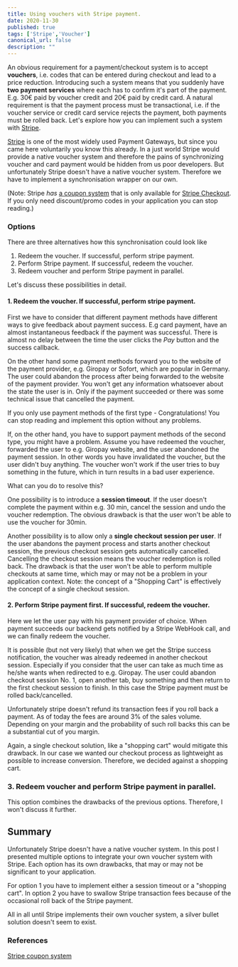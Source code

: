 ```yaml
---
title: Using vouchers with Stripe payment.
date: 2020-11-30
published: true
tags: ['Stripe','Voucher']
canonical_url: false
description: ""
---
```


An obvious requirement for a payment/checkout system is to accept **vouchers**, i.e. codes that can be entered during checkout and lead to a price reduction. Introducing such a system means that you suddenly have **two payment services** where each has to confirm it's part of the payment. E.g. 30€ paid by voucher credit and 20€ paid by credit card. A natural requirement is that the payment process must be transactional, i.e. if the voucher service or credit card service rejects the payment, both payments must be rolled back. Let's explore how you can implement such a system with [Stripe](https://stripe.com).

[Stripe](https://stripe.com) is one of the most widely used Payment Gateways, but since you came here voluntarily you know this already. In a just world Stripe would provide a native voucher system and therefore the pains of synchronizing voucher and card payment would be hidden from us poor developers. But unfortunately Stripe doesn't have a native voucher system. Therefore we have to implement a synchronisation wrapper on our own.

(Note: Stripe *has* [a coupon system](https://stripe.com/docs/payments/checkout/discounts) that is only available for [Stripe Checkout](https://stripe.com/de/payments/checkout). If you only need discount/promo codes in your application you can stop reading.)

### Options

There are three alternatives how this synchronisation could look like

1. Redeem the voucher. If successful, perform stripe payment. 
2. Perform Stripe payment. If successful, redeem the voucher.
3. Redeem voucher and perform Stripe payment in parallel.

Let's discuss these possibilities in detail.

#### 1. Redeem the voucher. If successful, perform stripe payment. 

First we have to consider that different payment methods have different ways to give feedback about payment success. E.g card payment, have an almost instantaneous feedback if the payment was successful. There is almost no delay between the time the user clicks the *Pay* button and the success callback.

On the other hand some payment methods forward you to the website of the payment provider, e.g. Giropay or Sofort, which are popular in Germany. The user could abandon the process after being forwarded to the website of the payment provider. You won't get any information whatsoever about  the state the user is in. Only if the payment succeeded or there was some technical issue that cancelled the payment. 

If you only use payment methods of the first type - Congratulations! You can stop reading and implement this option without any problems.

If, on the other hand, you have to support payment methods of the second type, you might have a problem. Assume you have redeemed the voucher, forwarded the user to e.g. Giropay website, and the user abandoned the payment session. In other words you have invalidated the voucher, but the user didn't buy anything. The voucher won't work if the user tries to buy something in the future, which in turn results in a bad user experience. 

What can you do to resolve this?

One possibility is to introduce a **session timeout**. If the user doesn't complete the payment within e.g. 30 min, cancel the session and undo the voucher redemption. The obvious drawback is that the user won't be able to use the voucher for 30min.

Another possibility is to allow only a **single checkout session per user**. If the user abandons the payment process and starts another checkout session, the previous checkout session gets automatically cancelled. Cancelling the checkout session means the voucher redemption is rolled back. The drawback is that the user won't be able to perform multiple checkouts at same time, which may or may not be a problem in your application context. Note: the concept of a "Shopping Cart" is effectively the concept of a single checkout session.

#### 2. Perform Stripe payment first. If successful, redeem the voucher.

Here we let the user pay with his payment provider of choice. When payment succeeds our backend gets notified by a Stripe WebHook call, and we can finally redeem the voucher. 

It is possible (but not very likely) that when we get the Stripe success notification, the voucher was already redeemed in another checkout session. Especially if you consider that the user can take as much time as he/she wants when redirected to e.g. Giropay. The user could abandon checkout session No. 1, open another tab, buy something and then return to the first checkout session to finish. In this case the Stripe payment must be rolled back/cancelled.

Unfortunately stripe doesn't refund its transaction fees if you roll back a payment. As of today the fees are around 3% of the sales volume. Depending on your margin and the probability of such roll backs this can be a substantial cut of you margin.

Again, a single checkout solution, like a "shopping cart" would mitigate this drawback. In our case we wanted our checkout process as lightweight as possible to increase conversion. Therefore, we decided against a shopping cart.

### 3. Redeem voucher and perform Stripe payment in parallel.

This option combines the drawbacks of the previous options. Therefore, I won't discuss it further.

## Summary

Unfortunately Stripe doesn't have a native voucher system. In this post I presented multiple options to integrate your own voucher system with Stripe. Each option has its own drawbacks, that may or may not be significant to your application. 

For option 1 you have to implement either a session timeout or a "shopping cart". In option 2 you have to swallow Stripe transaction fees because of the occasional roll back of the Stripe payment. 

All in all until Stripe implements their own voucher system, a silver bullet solution doesn't seem to exist.

### References

[Stripe coupon system](https://stripe.com/docs/payments/checkout/discounts)

